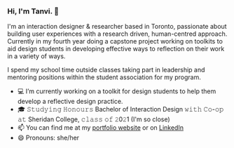 ###  Hi, I'm Tanvi. 👋

<!--
**Teranya/teranya** is a ✨ _special_ ✨ repository because its `README.md` (this file) appears on your GitHub profile.

Here are some ideas to get you started:

- 🔭 I’m currently working on ...
- 🌱 I’m currently learning ...
- 👯 I’m looking to collaborate on ...
- 🤔 I’m looking for help with ...
- 💬 Ask me about ...
- 📫 How to reach me: ...
- 😄 Pronouns: ...
- ⚡ Fun fact: ...
-->

I'm an interaction designer & researcher based in Toronto, passionate about building user experiences with a research driven, human-centred approach. Currently in my fourth year doing a capstone project working on toolkits to aid design students in developing effective ways to reflection on their work in a variety of ways.

I spend my school time outside classes taking part in leadership and mentoring positions within the student association for my program.

- 💻 I’m currently working on a toolkit for design students to help them develop a reflective design practice.
- 🎓  𝚂𝚝𝚞𝚍𝚢𝚒𝚗𝚐 𝙷𝚘𝚗𝚘𝚞𝚛𝚜 Bachelor of Interaction Design 𝚠𝚒𝚝𝚑 𝙲𝚘-𝚘𝚙 𝚊𝚝 Sheridan College, 𝚌𝚕𝚊𝚜𝚜 𝚘𝚏 𝟸0𝟸1 (I'm so close)
- 📫 You can find me at my [portfolio website](https://www.tanvichhabra.com/) or on [LinkedIn](https://www.linkedin.com/in/tanvichhabra/)
- 😄 Pronouns: she/her
